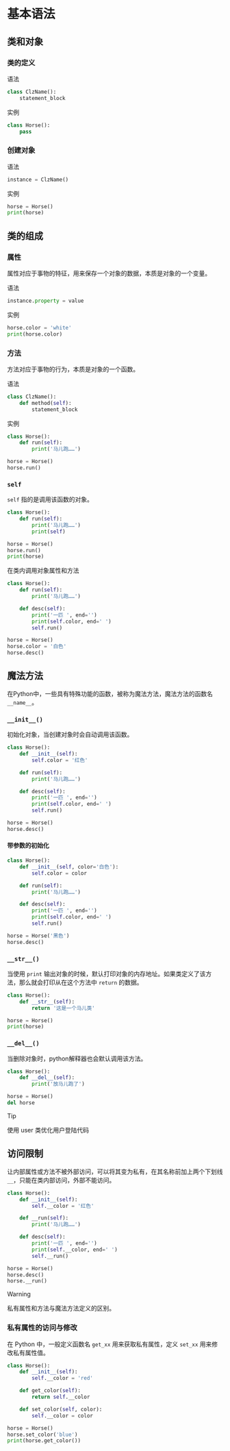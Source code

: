 # 基本语法

## 类和对象

### 类的定义

语法

```python
class ClzName():
    statement_block
```

实例

```python
class Horse():
    pass
```

### 创建对象

语法

```python
instance = ClzName()
```

实例

```python
horse = Horse()
print(horse)
```

## 类的组成

### 属性

属性对应于事物的特征，用来保存一个对象的数据，本质是对象的一个变量。

语法

```python
instance.property = value
```

实例

```python
horse.color = 'white'
print(horse.color)
```

### 方法

方法对应于事物的行为，本质是对象的一个函数。

语法

```python
class ClzName():
    def method(self):
        statement_block
```

实例

```python
class Horse():
    def run(self):
        print('马儿跑……')

horse = Horse()
horse.run()
```

### `self` 

`self` 指的是调用该函数的对象。

```python
class Horse():
    def run(self):
        print('马儿跑……')
        print(self)

horse = Horse()
horse.run()
print(horse)
```

在类内调用对象属性和方法

```python
class Horse():
    def run(self):
        print('马儿跑……')

    def desc(self):
        print('一匹 ', end='')
        print(self.color, end=' ')
        self.run()

horse = Horse()
horse.color = '白色'
horse.desc()
```

## 魔法方法

在Python中，一些具有特殊功能的函数，被称为魔法方法，魔法方法的函数名 `__name__`。

### `__init__()`

初始化对象，当创建对象时会自动调用该函数。

```python
class Horse():
    def __init__(self):
        self.color = '红色'

    def run(self):
        print('马儿跑……')

    def desc(self):
        print('一匹 ', end='')
        print(self.color, end=' ')
        self.run()

horse = Horse()
horse.desc()
```

#### 带参数的初始化

```python
class Horse():
    def __init__(self, color='白色'):
        self.color = color

    def run(self):
        print('马儿跑……')

    def desc(self):
        print('一匹 ', end='')
        print(self.color, end=' ')
        self.run()

horse = Horse('黑色')
horse.desc()
```

### `__str__()`

当使用 `print` 输出对象的时候，默认打印对象的内存地址。如果类定义了该方法，那么就会打印从在这个方法中 `return` 的数据。

```python
class Horse():
    def __str__(self):
        return '这是一个马儿类'

horse = Horse()
print(horse)
```

### `__del__()`

当删除对象时，python解释器也会默认调用该方法。

```python
class Horse():
    def __del__(self):
        print('放马儿跑了')

horse = Horse()
del horse
```

> [!tip]
>
> 使用 user 类优化用户登陆代码

## 访问限制

让内部属性或方法不被外部访问，可以将其变为私有，在其名称前加上两个下划线`__`，只能在类内部访问，外部不能访问。

```python
class Horse():
    def __init__(self):
        self.__color = '红色'

    def __run(self):
        print('马儿跑……')

    def desc(self):
        print('一匹 ', end='')
        print(self.__color, end=' ')
        self.__run()

horse = Horse()
horse.desc()
horse.__run()
```

> [!warning]
>
> 私有属性和方法与魔法方法定义的区别。

### 私有属性的访问与修改

在 Python 中，一般定义函数名 `get_xx` 用来获取私有属性，定义 `set_xx` 用来修改私有属性值。

```python
class Horse():
    def __init__(self):
        self.__color = 'red'

    def get_color(self):
        return self.__color

    def set_color(self, color):
        self.__color = color

horse = Horse()
horse.set_color('blue')
print(horse.get_color())
```

